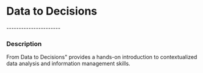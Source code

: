 <h1>Data to Decisions</h1>
----------------------
<h3>Description</h3>
From Data to Decisions" provides a hands-on introduction to
contextualized data analysis and information management skills.


